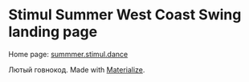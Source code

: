 # Stimul Summer West Coast Swing landing page

Home page: [summmer.stimul.dance](http://summmer.stimul.dance)

Лютый говнокод. Made with [Materialize](https://github.com/Dogfalo/materialize).
